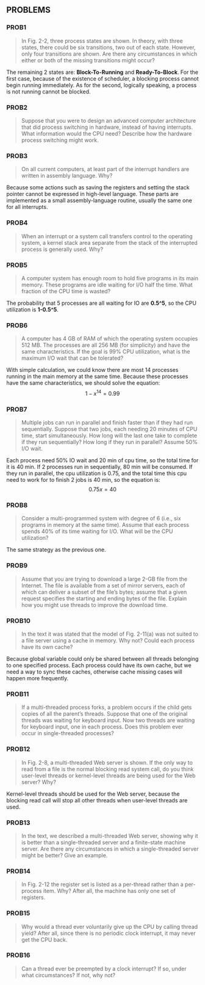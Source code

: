 ## PROBLEMS

### PROB1
> In Fig. 2-2, three process states are shown. In theory, with three states, there could be six transitions, two out of each state. However, only four transitions are shown. Are there any circumstances in which either or both of the missing transitions might occur?

The remaining 2 states are: **Block-To-Running** and **Ready-To-Block**. For the first case, because of the existence of scheduler, a blocking process cannot begin running immediately. As for the second, logically speaking, a process is not running cannot be blocked.

### PROB2
> Suppose that you were to design an advanced computer architecture that did process switching in hardware, instead of having interrupts. What information would the CPU need? Describe how the hardware process switching might work.

### PROB3
> On all current computers, at least part of the interrupt handlers are written in assembly language. Why?

Because some actions such as saving the registers and setting the stack pointer cannot be expressed in high-level language. These parts are implemented as a small assembly-language routine, usually the same one for all interrupts.

### PROB4
> When an interrupt or a system call transfers control to the operating system, a kernel stack area separate from the stack of the interrupted process is generally used. Why?

### PROB5
> A computer system has enough room to hold five programs in its main memory. These programs are idle waiting for I/O half the time. What fraction of the CPU time is wasted?

The probability that 5 processes are all waiting for IO are **0.5^5**, so the CPU utilization is **1-0.5^5**.

### PROB6
> A computer has 4 GB of RAM of which the operating system occupies 512 MB. The processes are all 256 MB (for simplicity) and have the same characteristics. If the goal is 99% CPU utilization, what is the maximum I/O wait that can be tolerated?

With simple calculation, we could know there are most 14 processes running in the main memory at the same time. Because these processes have the same characteristics, we should solve the equation:
$$1-x^{14}=0.99$$

### PROB7
> Multiple jobs can run in parallel and finish faster than if they had run sequentially. Suppose that two jobs, each needing 20 minutes of CPU time, start simultaneously. How long will the last one take to complete if they run sequentially? How long if they run in parallel? Assume 50% I/O wait.

Each process need 50% IO wait and 20 min of cpu time, so the total time for it is 40 min. If 2 processes run in sequentially, 80 min will be consumed. If they run in parallel, the cpu utilization is 0.75, and the total time this cpu need to work for to finish 2 jobs is 40 min, so the equation is:
$$0.75x=40$$

### PROB8
> Consider a multi-programmed system with degree of 6 (i.e., six programs in memory at the same time). Assume that each process spends 40% of its time waiting for I/O. What will be the CPU utilization?

The same strategy as the previous one.

### PROB9
> Assume that you are trying to download a large 2-GB file from the Internet. The file is available from a set of mirror servers, each of which can deliver a subset of the file’s bytes; assume that a given request specifies the starting and ending bytes of the file. Explain how you might use threads to improve the download time.

### PROB10
> In the text it was stated that the model of Fig. 2-11(a) was not suited to a file server using a cache in memory. Why not? Could each process have its own cache?

Because global variable could only be shared between all threads belonging to one specified process. Each process could have its own cache, but we need a way to sync these caches, otherwise cache missing cases will happen more frequently.

### PROB11
> If a multi-threaded process forks, a problem occurs if the child gets copies of all the parent’s threads. Suppose that one of the original threads was waiting for keyboard input. Now two threads are waiting for keyboard input, one in each process. Does this problem ever occur in single-threaded processes?


### PROB12
> In Fig. 2-8, a multi-threaded Web server is shown. If the only way to read from a file is the normal blocking read system call, do you think user-level threads or kernel-level threads are being used for the Web server? Why?

Kernel-level threads should be used for the Web server, because the blocking read call will stop all other threads when user-level threads are used.

### PROB13
> In the text, we described a multi-threaded Web server, showing why it is better than a single-threaded server and a finite-state machine server. Are there any circumstances in which a single-threaded server might be better? Give an example.



### PROB14
> In Fig. 2-12 the register set is listed as a per-thread rather than a per-process item.
Why? After all, the machine has only one set of registers.

### PROB15
> Why would a thread ever voluntarily give up the CPU by calling thread yield? After all, since there is no periodic clock interrupt, it may never get the CPU back.

### PROB16
> Can a thread ever be preempted by a clock interrupt? If so, under what circumstances? If not, why not?

